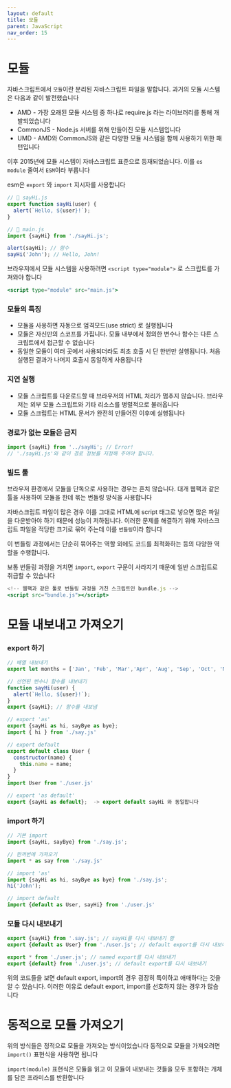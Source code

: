 ```yaml
---
layout: default
title: 모듈
parent: JavaScript
nav_order: 15
---
```


# 모듈

자바스크립트에서 `모듈`이란 분리된 자바스크립트 파일을 말합니다. 과거의 모듈 시스템은 다음과 같이 발전했습니다

- AMD - 가장 오래된 모듈 시스템 중 하나로 require.js 라는 라이브러리를 통해 개발되었습니다
- CommonJS - Node.js 서버를 위해 만들어진 모듈 시스템입니다
- UMD - AMD와 CommonJS와 같은 다양한 모듈 시스템을 함께 사용하기 위한 패턴입니다

이후  2015년에 모듈 시스템이 자바스크립트 표준으로 등재되었습니다. 이를 `es module` 줄여서 `ESM`이라 부릅니다

esm은 `export` 와 `import` 지시자를 사용합니다

```jsx
// 📁 sayHi.js
export function sayHi(user) {
  alert(`Hello, ${user}!`);
}

// 📁 main.js
import {sayHi} from './sayHi.js';

alert(sayHi); // 함수
sayHi('John'); // Hello, John!
```

브라우저에서 모듈 시스템을 사용하려면 `<script type="module">` 로 스크립트를 가져와야 합니다

```jsx
<script type="module" src="main.js">
```

### 모듈의 특징

- 모듈을 사용하면 자동으로 엄격모드(use strict) 로 실행됩니다
- 모듈은 자신만의 스코프를 가집니다. 모듈 내부에서 정의한 변수나 함수는 다른 스크립트에서 접근할 수 없습니다
- 동일한 모듈이 여러 곳에서 사용되더라도 최초 호출 시 단 한번만 실행됩니다. 처음 실행된 결과가 나머지 호출시 동일하게 사용됩니다

### 지연 실행

- 모듈 스크립트를 다운로드할 때 브라우저의 HTML 처리가 멈추지 않습니다. 브라우저는 외부 모듈 스크립트와 기타 리소스를 병렬적으로 불러옵니다
- 모듈 스크립트는 HTML 문서가 완전히 만들어진 이후에 실행됩니다

### 경로가 없는 모듈은 금지

```jsx
import {sayHi} from '../sayHi'; // Error!
// './sayHi.js'와 같이 경로 정보를 지정해 주어야 합니다.
```

### 빌드 툴

브라우저 환경에서 모듈을 단독으로 사용하는 경우는 흔치 않습니다. 대개 웹팩과 같은 툴을 사용하여 모듈을 한데 묶는 번들링 방식을 사용합니다

자바스크립트 파일이 많은 경우 이를 그대로 HTML에 script 태그로 넣으면 많은 파일을 다운받아야 하기 때문에 성능이 저하됩니다. 이러한 문제를 해결하기 위해 자바스크립트 파일을 적당한 크기로 묶어 주는데 이를 `번들링`이라 합니다

이 번들링 과정에서는 단순히 묶어주는 역할 외에도 코드를 최적화하는 등의 다양한 역할을 수행합니다.

보통 번들링 과정을 거치면 `import`, `export` 구문이 사라지기 때문에 일반 스크립트로 취급할 수 있습니다

```jsx
<!-- 웹팩과 같은 툴로 번들링 과정을 거친 스크립트인 bundle.js -->
<script src="bundle.js"></script>
```

# 모듈 내보내고 가져오기

### export 하기

```jsx
// 배열 내보내기
export let months = ['Jan', 'Feb', 'Mar','Apr', 'Aug', 'Sep', 'Oct', 'Nov', 'Dec'];

// 선언된 변수나 함수를 내보내기
function sayHi(user) {
  alert(`Hello, ${user}!`);
}
export {sayHi}; // 함수를 내보냄

// export 'as'
export {sayHi as hi, sayBye as bye};
import { hi } from './say.js'

// export default
export default class User {
  constructor(name) {
    this.name = name;
  }
}
import User from './user.js'

// export 'as default'
export {sayHi as default};  -> export default sayHi 와 동일합니다
```

### import 하기

```jsx
// 기본 import
import {sayHi, sayBye} from './say.js';

// 한꺼번에 가져오기
import * as say from './say.js'

// import 'as'
import {sayHi as hi, sayBye as bye} from './say.js';
hi('John');

// import default
import {default as User, sayHi} from './user.js'
```

### 모듈 다시 내보내기

```jsx
export {sayHi} from '.say.js'; // sayHi를 다시 내보내기 함
export {default as User} from './user.js'; // default export를 다시 내보내기 함

export * from './user.js'; // named export를 다시 내보내기
export {default} from './user.js'; // default export를 다시 내보내기
```

위의 코드들을 보면 default export, import의 경우 굉장히 특이하고 애매하다는 것을 알 수 있습니다. 이러한 이유로 default export, import를 선호하지 않는 경우가 많습니다

# 동적으로 모듈 가져오기

위의 방식들은 정적으로 모듈을 가져오는 방식이었습니다 동적으로 모듈을 가져오려면 `import()` 표현식을 사용하면 됩니다

`import(module)` 표현식은 모듈을 읽고 이 모듈이 내보내는 것들을 모두 포함하는 개체를 담은 프라미스를 반환합니다